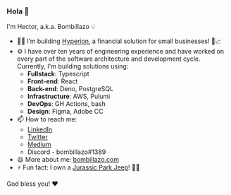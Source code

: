 ### Hola 👋

I'm Hector, a.k.a. Bombillazo 💡

- 👨‍💻 I’m building [Hyperion](https://www.hyperion.finance/?referral-code=a7e73eb0c05f0c8e94525bb9ee31b837), a financial solution for small businesses! 🌲📈
- ⚙️ I have over ten years of engineering experience and have worked on every part of the software architecture and development cycle. Currently, I'm building solutions using:
  - **Fullstack**: Typescript
  - **Front-end**: React
  - **Back-end**: Deno, PostgreSQL
  - **Infrastructure**: AWS, Pulumi
  - **DevOps**: GH Actions, bash
  - **Design**: Figma, Adobe CC
- 📫 How to reach me:
  - [LinkedIn](https://www.linkedin.com/in/bombillazo/)
  - [Twitter](https://twitter.com/bombillazo)
  - [Medium](https://bombillazo.medium.com/)
  - Discord - bombillazo#1389
- 😃 More about me: [bombillazo.com](https://www.bombillazo.com)
- ⚡ Fun fact: I own a [Jurassic Park Jeep](https://www.bombillazo.com/content/jurassic-park-jeep-14)! 🚙🦖

God bless you! ❤️
